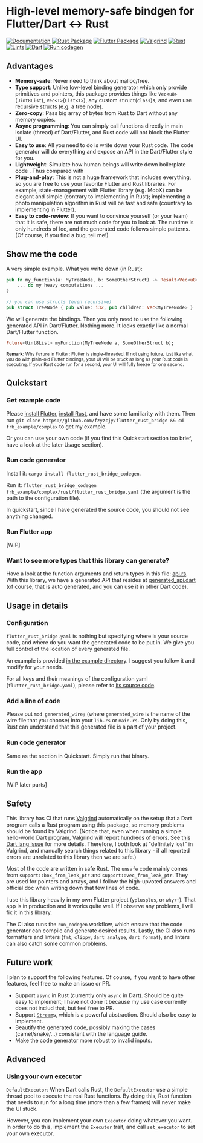 # High-level memory-safe bindgen for Flutter/Dart &lt;-> Rust
[![Documentation](https://docs.rs/dart_rust_bridge/badge.svg)](https://docs.rs/flutter_rust_bridge)
[![Rust Package](https://img.shields.io/crates/v/dart_rust_bridge.svg)](https://crates.io/crates/flutter_rust_bridge)
[![Flutter Package](https://img.shields.io/pub/v/dart_rust_bridge.svg)](https://pub.dev/packages/flutter_rust_bridge)
[![Valgrind](https://github.com/fzyzcjy/flutter_rust_bridge/actions/workflows/valgrind.yml/badge.svg)](https://github.com/fzyzcjy/flutter_rust_bridge/actions/workflows/valgrind.yml)
[![Rust](https://github.com/fzyzcjy/flutter_rust_bridge/actions/workflows/rust.yml/badge.svg)](https://github.com/fzyzcjy/flutter_rust_bridge/actions/workflows/rust.yml)
[![Lints](https://github.com/fzyzcjy/flutter_rust_bridge/actions/workflows/linter.yml/badge.svg)](https://github.com/fzyzcjy/flutter_rust_bridge/actions/workflows/linter.yml)
[![Dart](https://github.com/fzyzcjy/flutter_rust_bridge/actions/workflows/dart.yml/badge.svg?branch=master)](https://github.com/fzyzcjy/flutter_rust_bridge/actions/workflows/dart.yml)
[![Run codegen](https://github.com/fzyzcjy/flutter_rust_bridge/actions/workflows/run_codegen.yml/badge.svg)](https://github.com/fzyzcjy/flutter_rust_bridge/actions/workflows/run_codegen.yml)

## Advantages

* **Memory-safe**: Never need to think about malloc/free.
* **Type support**: Unlike low-level binding generator which only provide primitives and pointers, this package provides things like `Vec<u8>`(`Uint8List`), `Vec<T>`(`List<T>`), any custom `struct`(`class`)s, and even use recursive structs (e.g. a tree node).
* **Zero-copy**: Pass big array of bytes from Rust to Dart without any memory copies.
* **Async programming**: You can simply call functions directly in main isolate (thread) of Dart/Flutter, and Rust code will not block the Flutter UI.
* **Easy to use**: All you need to do is write down your Rust code. The code generator will do everything and expose an API in the Dart/Flutter style for you.
* **Lightweight**: Simulate how human beings will write down boilerplate code . Thus compared with 
* **Plug-and-play**: This is not a huge framework that includes everything, so you are free to use your favorite Flutter and Rust libraries. For example, state-management with Flutter library (e.g. MobX) can be elegant and simple (contrary to implementing in Rust); implementing a photo manipulation algorithm in Rust will be fast and safe (countrary to implementing in Flutter).
* **Easy to code-review**: If you want to convince yourself (or your team) that it is safe, there are not much code for you to look at. The runtime is only hundreds of loc, and the generated code follows simple patterns. (Of course, if you find a bug, tell me!)

## Show me the code

A very simple example. What you write down (in Rust):

```Rust
pub fn my_function(a: MyTreeNode, b: SomeOtherStruct) -> Result<Vec<u8>> {
    ... do my heavy computations ...
}

// you can use structs (even recursive)
pub struct TreeNode { pub value: i32, pub children: Vec<MyTreeNode> }
```

We will generate the bindings. Then you only need to use the following generated API in Dart/Flutter. Nothing more. It looks exactly like a normal Dart/Flutter function.

```Dart
Future<Uint8List> myFunction(MyTreeNode a, SomeOtherStruct b);
```

<sub>**Remark**: Why `Future` in Flutter: Flutter is single-threaded. If not using future, just like what you do with plain-old Flutter bindings, your UI will be *stuck* as long as your Rust code is executing. If your Rust code run for a second, your UI will fully freeze for one second.</sub> 

## Quickstart

### Get example code

Please [install Flutter](https://flutter.dev/docs/get-started/install), [install Rust](https://www.rust-lang.org/learn/get-started), and have some familiarity with them. Then run `git clone https://github.com/fzyzcjy/flutter_rust_bridge && cd frb_example/complex` to get my example.

Or you can use your own code (if you find this Quickstart section too brief, have a look at the later Usage section).

### Run code generator

Install it: `cargo install flutter_rust_bridge_codegen`.

Run it: `flutter_rust_bridge_codegen frb_example/complex/rust/flutter_rust_bridge.yaml` (the argument is the path to the configuration file).

In quickstart, since I have generated the source code, you should not see anything changed.

### Run Flutter app

[WIP]

### Want to see more types that this library can generate?

Have a look at the function arguments and return types in this file: [api.rs](https://github.com/fzyzcjy/flutter_rust_bridge/blob/master/frb_example/simple/rust/src/api.rs). With this library, we have a generated API that resides at [generated_api.dart](https://github.com/fzyzcjy/flutter_rust_bridge/blob/master/frb_example/simple/dart/lib/generated_api.dart) (of course, that is auto generated, and you can use it in other Dart code).

## Usage in details

### Configuration

`flutter_rust_bridge.yaml` is nothing but specifying where is your source code, and where do you want the generated code to be put in. We give you full control of the location of every generated file.

An example is provided [in the example directory](https://github.com/fzyzcjy/flutter_rust_bridge/blob/master/frb_example/complex/rust/flutter_rust_bridge.toml). I suggest you follow it and modify for your needs.

For all keys and their meanings of the configuration yaml (`flutter_rust_bridge.yaml`), please refer to [its source code](https://github.com/fzyzcjy/flutter_rust_bridge/blob/master/frb_codegen/src/config.rs).

### Add a line of code

Please put `mod generated_wire;` (where `generated_wire` is the name of the wire file that you choose) into your `lib.rs` or `main.rs`. Only by doing this, Rust can understand that this generated file is a part of your project.

### Run code generator

Same as the section in Quickstart. Simply run that binary.

### Run the app

[WIP later parts]

## Safety

This library has CI that runs [Valgrind](https://www.valgrind.org/) automatically on the setup that a Dart program calls a Rust program using this package, so memory problems should be found by Valgrind. (Notice that, even when running a simple hello-world Dart program, Valgrind will report hundreds of errors. See [this Dart lang issue](https://github.com/dart-lang/sdk/issues/47346) for more details. Therefore, I both look at "definitely lost" in Valgrind, and manually search things related to this library - if all reported errors are unrelated to this library then we are safe.)

Most of the code are written in safe Rust. The `unsafe` code mainly comes from `support::box_from_leak_ptr` and `support::vec_from_leak_ptr`. They are used for pointers and arrays, and I follow the high-upvoted answers and official doc when writing down that few lines of code.

I use this library heavily in my own Flutter project (`yplusplus`, or `why++`). That app is in production and it works quite well. If I observe any problems, I will fix it in this library.

The CI also runs the `run_codegen` workflow, which ensure that the code generator can compile and generate desired results. Lastly, the CI also runs formatters and linters (`fmt`, `clippy`, `dart analyze`, `dart format`), and linters can also catch some common problems.

## Future work

I plan to support the following features. Of course, if you want to have other features, feel free to make an issue or PR.

* Support `async` in Rust (currently only `async` in Dart). Should be quite easy to implement; I have not done it because my use case currently does not includ that, but feel free to PR.
* Support [`Stream`](https://dart.dev/tutorials/language/streams)s, which is a powerful abstraction. Should also be easy to implement.
* Beautify the generated code, possibly making the cases (camel/snake/...) consistent with the language guide.
* Make the code generator more robust to invalid inputs.

## Advanced

### Using your own executor

`DefaultExecutor`: When Dart calls Rust, the `DefaultExecutor` use a simple thread pool  to execute the real Rust functions. By doing this, Rust function that needs to run for a long time (more than a few frames) will never make the UI stuck.

However, you can implement your own `Executor` doing whatever you want. In order to do this, implement the `Executor` trait, and call `set_executor` to set your own executor.